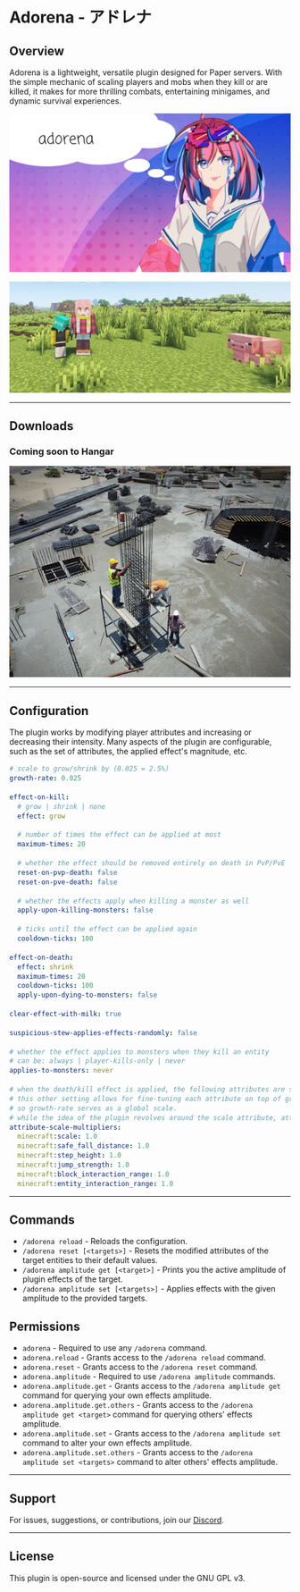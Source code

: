 # Adorena - アドレナ

## Overview

Adorena is a lightweight, versatile plugin designed for Paper servers. With the simple mechanic of scaling
players and mobs when they kill or are killed, it makes for more thrilling combats, entertaining minigames,
and dynamic survival experiences.

![project banner, with a speech bubble on the project character that reads "adorena"](assets/adorena-banner.jpg)

![in-game screenshot of two players of visibly different size](assets/adorena-in-game.png)

---

## Downloads

### Coming soon to Hangar

![picture of a construction site](assets/glenov-brankovic-DWp5nUqTn6E-unsplash.jpg)

___

## Configuration

The plugin works by modifying player attributes and increasing or decreasing their intensity.
Many aspects of the plugin are configurable, such as the set of attributes, the applied effect's magnitude, etc.

```yaml
# scale to grow/shrink by (0.025 = 2.5%)
growth-rate: 0.025

effect-on-kill:
  # grow | shrink | none
  effect: grow

  # number of times the effect can be applied at most
  maximum-times: 20

  # whether the effect should be removed entirely on death in PvP/PvE
  reset-on-pvp-death: false
  reset-on-pve-death: false

  # whether the effects apply when killing a monster as well
  apply-upon-killing-monsters: false

  # ticks until the effect can be applied again
  cooldown-ticks: 100

effect-on-death:
  effect: shrink
  maximum-times: 20
  cooldown-ticks: 100
  apply-upon-dying-to-monsters: false

clear-effect-with-milk: true

suspicious-stew-applies-effects-randomly: false

# whether the effect applies to monsters when they kill an entity
# can be: always | player-kills-only | never
applies-to-monsters: never

# when the death/kill effect is applied, the following attributes are scaled by growth-rate.
# this other setting allows for fine-tuning each attribute on top of growth-rate (combined, multiplied),
# so growth-rate serves as a global scale.
# while the idea of the plugin revolves around the scale attribute, attributes can be added or removed as needed/wanted
attribute-scale-multipliers:
  minecraft:scale: 1.0
  minecraft:safe_fall_distance: 1.0
  minecraft:step_height: 1.0
  minecraft:jump_strength: 1.0
  minecraft:block_interaction_range: 1.0
  minecraft:entity_interaction_range: 1.0
```

---

## Commands

- `/adorena reload` - Reloads the configuration.
- `/adorena reset [<targets>]` - Resets the modified attributes of the target entities to their default values.
- `/adorena amplitude get [<target>]` - Prints you the active amplitude of plugin effects of the target.
- `/adorena amplitude set [<targets>]` - Applies effects with the given amplitude to the provided targets.

## Permissions

- `adorena` - Required to use any `/adorena` command.
- `adorena.reload` - Grants access to the `/adorena reload` command.
- `adorena.reset` - Grants access to the `/adorena reset` command.
- `adorena.amplitude` - Required to use `/adorena amplitude` commands.
- `adorena.amplitude.get` - Grants access to the `/adorena amplitude get` command
  for querying your own effects amplitude.
- `adorena.amplitude.get.others` - Grants access to the `/adorena amplitude get <target>` command
  for querying others' effects amplitude.
- `adorena.amplitude.set` - Grants access to the `/adorena amplitude set` command
  to alter your own effects amplitude.
- `adorena.amplitude.set.others` - Grants access to the `/adorena amplitude set <targets>` command
  to alter others' effects amplitude.

---

## Support

For issues, suggestions, or contributions, join our [Discord](https://discord.gg/yBMGfsZKQE).

---

## License

This plugin is open-source and licensed under the GNU GPL v3.
